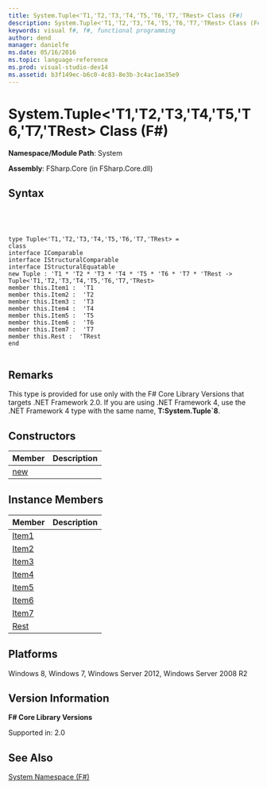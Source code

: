 ```yaml
---
title: System.Tuple<'T1,'T2,'T3,'T4,'T5,'T6,'T7,'TRest> Class (F#)
description: System.Tuple<'T1,'T2,'T3,'T4,'T5,'T6,'T7,'TRest> Class (F#)
keywords: visual f#, f#, functional programming
author: dend
manager: danielfe
ms.date: 05/16/2016
ms.topic: language-reference
ms.prod: visual-studio-dev14
ms.assetid: b3f149ec-b6c0-4c83-8e3b-3c4ac1ae35e9 
---
```


# System.Tuple<'T1,'T2,'T3,'T4,'T5,'T6,'T7,'TRest> Class (F#)

**Namespace/Module Path**: System

**Assembly**: FSharp.Core (in FSharp.Core.dll)


## Syntax



```




type Tuple<'T1,'T2,'T3,'T4,'T5,'T6,'T7,'TRest> =
class
interface IComparable
interface IStructuralComparable
interface IStructuralEquatable
new Tuple : 'T1 * 'T2 * 'T3 * 'T4 * 'T5 * 'T6 * 'T7 * 'TRest -> Tuple<'T1,'T2,'T3,'T4,'T5,'T6,'T7,'TRest>
member this.Item1 :  'T1
member this.Item2 :  'T2
member this.Item3 :  'T3
member this.Item4 :  'T4
member this.Item5 :  'T5
member this.Item6 :  'T6
member this.Item7 :  'T7
member this.Rest :  'TRest
end


```





## Remarks
This type is provided for use only with the F# Core Library Versions that targets .NET Framework 2.0. If you are using .NET Framework 4, use the .NET Framework 4 type with the same name, **T:System.Tuple&#96;8**.


## Constructors


|Member|Description|
|------|-----------|
|[new](http://msdn.microsoft.com/en-us/library/f579bb02-48ae-4910-a325-ad599349d50e)||

## Instance Members


|Member|Description|
|------|-----------|
|[Item1](http://msdn.microsoft.com/en-us/library/de81dc53-c129-42d6-a3cc-889b1cc6aeba)||
|[Item2](http://msdn.microsoft.com/en-us/library/d586b8de-b250-4a0d-ba66-51b6d9721549)||
|[Item3](http://msdn.microsoft.com/en-us/library/d12c4ad3-f171-42eb-928c-d01cc05be10c)||
|[Item4](http://msdn.microsoft.com/en-us/library/021390fb-22d7-453d-a33a-33856e7db8f5)||
|[Item5](http://msdn.microsoft.com/en-us/library/d1669774-957b-4cc2-a75f-b06cbe2deaad)||
|[Item6](http://msdn.microsoft.com/en-us/library/c6591974-ac8e-4e2e-b255-a55bea4f8879)||
|[Item7](http://msdn.microsoft.com/en-us/library/b5684cfe-df84-4e92-95cd-4e4b7e9d461c)||
|[Rest](http://msdn.microsoft.com/en-us/library/4158a34c-8878-4875-87cb-61fb6f5b3669)||

## Platforms
Windows 8, Windows 7, Windows Server 2012, Windows Server 2008 R2


## Version Information
**F# Core Library Versions**

Supported in: 2.0




## See Also
[System Namespace &#40;F&#35;&#41;](System-Namespace-%5BFSharp%5D.md)

